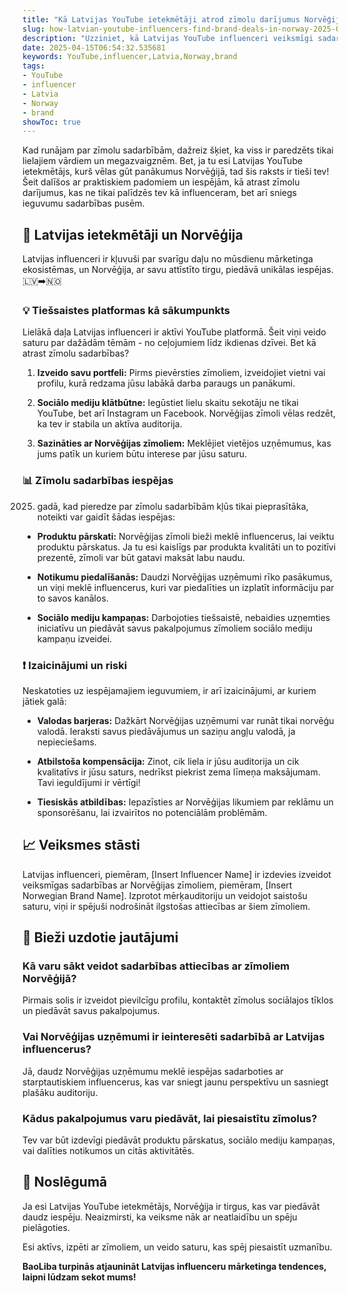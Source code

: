 ```yaml
---
title: "Kā Latvijas YouTube ietekmētāji atrod zīmolu darījumus Norvēģijā"
slug: how-latvian-youtube-influencers-find-brand-deals-in-norway-2025-04-15
description: "Uzziniet, kā Latvijas YouTube influenceri veiksmīgi sadarbojas ar zīmoliem Norvēģijā un kā reklamēt savus pakalpojumus."
date: 2025-04-15T06:54:32.535681
keywords: YouTube,influencer,Latvia,Norway,brand
tags:
- YouTube
- influencer
- Latvia
- Norway
- brand
showToc: true
---
```


Kad runājam par zīmolu sadarbībām, dažreiz šķiet, ka viss ir paredzēts tikai lielajiem vārdiem un megazvaigznēm. Bet, ja tu esi Latvijas YouTube ietekmētājs, kurš vēlas gūt panākumus Norvēģijā, tad šis raksts ir tieši tev! Šeit dalīšos ar praktiskiem padomiem un iespējām, kā atrast zīmolu darījumus, kas ne tikai palīdzēs tev kā influenceram, bet arī sniegs ieguvumu sadarbības pusēm. 

## 📢 Latvijas ietekmētāji un Norvēģija

Latvijas influenceri ir kļuvuši par svarīgu daļu no mūsdienu mārketinga ekosistēmas, un Norvēģija, ar savu attīstīto tirgu, piedāvā unikālas iespējas. 🇱🇻➡️🇳🇴 

### 💡 Tiešsaistes platformas kā sākumpunkts

Lielākā daļa Latvijas influenceri ir aktīvi YouTube platformā. Šeit viņi veido saturu par dažādām tēmām - no ceļojumiem līdz ikdienas dzīvei. Bet kā atrast zīmolu sadarbības? 

1. **Izveido savu portfeli:** Pirms pievērsties zīmoliem, izveidojiet vietni vai profilu, kurā redzama jūsu labākā darba paraugs un panākumi. 

2. **Sociālo mediju klātbūtne:** Iegūstiet lielu skaitu sekotāju ne tikai YouTube, bet arī Instagram un Facebook. Norvēģijas zīmoli vēlas redzēt, ka tev ir stabila un aktīva auditorija.

3. **Sazināties ar Norvēģijas zīmoliem:** Meklējiet vietējos uzņēmumus, kas jums patīk un kuriem būtu interese par jūsu saturu. 

### 📊 Zīmolu sadarbības iespējas

2025. gadā, kad pieredze par zīmolu sadarbībām kļūs tikai pieprasītāka, noteikti var gaidīt šādas iespējas:

- **Produktu pārskati:** Norvēģijas zīmoli bieži meklē influencerus, lai veiktu produktu pārskatus. Ja tu esi kaislīgs par produkta kvalitāti un to pozitīvi prezentē, zīmoli var būt gatavi maksāt labu naudu.

- **Notikumu piedalīšanās:** Daudzi Norvēģijas uzņēmumi rīko pasākumus, un viņi meklē influencerus, kuri var piedalīties un izplatīt informāciju par to savos kanālos. 

- **Sociālo mediju kampaņas:** Darbojoties tiešsaistē, nebaidies uzņemties iniciatīvu un piedāvāt savus pakalpojumus zīmoliem sociālo mediju kampaņu izveidei.

### ❗ Izaicinājumi un riski

Neskatoties uz iespējamajiem ieguvumiem, ir arī izaicinājumi, ar kuriem jātiek galā:

- **Valodas barjeras:** Dažkārt Norvēģijas uzņēmumi var runāt tikai norvēģu valodā. Ieraksti savus piedāvājumus un saziņu angļu valodā, ja nepieciešams.

- **Atbilstoša kompensācija:** Zinot, cik liela ir jūsu auditorija un cik kvalitatīvs ir jūsu saturs, nedrīkst piekrist zema līmeņa maksājumam. Tavi ieguldījumi ir vērtīgi!

- **Tiesiskās atbildības:** Iepazīsties ar Norvēģijas likumiem par reklāmu un sponsorēšanu, lai izvairītos no potenciālām problēmām.

## 📈 Veiksmes stāsti

Latvijas influenceri, piemēram, [Insert Influencer Name] ir izdevies izveidot veiksmīgas sadarbības ar Norvēģijas zīmoliem, piemēram, [Insert Norwegian Brand Name]. Izprotot mērķauditoriju un veidojot saistošu saturu, viņi ir spējuši nodrošināt ilgstošas attiecības ar šiem zīmoliem.

## 💬 Bieži uzdotie jautājumi

### Kā varu sākt veidot sadarbības attiecības ar zīmoliem Norvēģijā?

Pirmais solis ir izveidot pievilcīgu profilu, kontaktēt zīmolus sociālajos tīklos un piedāvāt savus pakalpojumus.

### Vai Norvēģijas uzņēmumi ir ieinteresēti sadarbībā ar Latvijas influencerus?

Jā, daudz Norvēģijas uzņēmumu meklē iespējas sadarboties ar starptautiskiem influencerus, kas var sniegt jaunu perspektīvu un sasniegt plašāku auditoriju.

### Kādus pakalpojumus varu piedāvāt, lai piesaistītu zīmolus?

Tev var būt izdevīgi piedāvāt produktu pārskatus, sociālo mediju kampaņas, vai dalīties notikumos un citās aktivitātēs.

## 📝 Noslēgumā

Ja esi Latvijas YouTube ietekmētājs, Norvēģija ir tirgus, kas var piedāvāt daudz iespēju. Neaizmirsti, ka veiksme nāk ar neatlaidību un spēju pielāgoties. 

Esi aktīvs, izpēti ar zīmoliem, un veido saturu, kas spēj piesaistīt uzmanību. 

**BaoLiba turpinās atjaunināt Latvijas influenceru mārketinga tendences, laipni lūdzam sekot mums!**